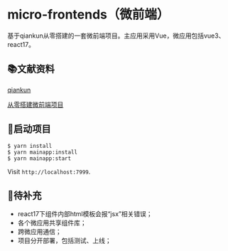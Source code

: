 # micro-frontends（微前端）

基于qiankun从零搭建的一套微前端项目。主应用采用Vue，微应用包括vue3、react17。

## 📚文献资料

[qiankun](https://qiankun.umijs.org/)

[从零搭建微前端项目](https://www.cnblogs.com/lodadssd/p/14426020.html)

## 🚗启动项目

```
$ yarn install
$ yarn mainapp:install
$ yarn mainapp:start
```

Visit `http://localhost:7999`.

## 💪待补充

- react17下组件内部html模板会报“jsx”相关错误；
- 各个微应用共享组件库；
- 跨微应用通信；
- 项目分开部署，包括测试、上线；
